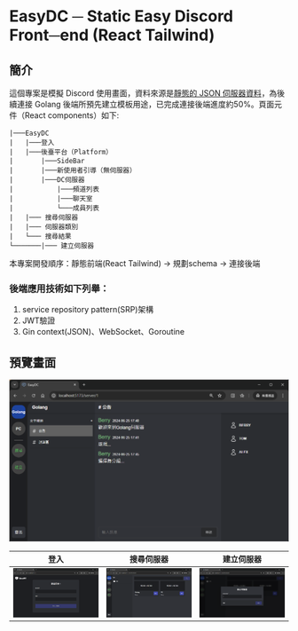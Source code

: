 # EasyDC ─ Static Easy Discord Front─end (React Tailwind)

## 簡介

這個專案是模擬 Discord 使用畫面，資料來源是[靜態的 JSON 伺服器資料](./client/static_data/example.json)，為後續連接 Golang 後端所預先建立模板用途，已完成連接後端進度約50%。頁面元件（React components）如下:

    |───EasyDC
    |   |───登入
    |   |───後臺平台（Platform）
    |       |───SideBar
    |       |───新使用者引導（無伺服器）
    |       |───DC伺服器
    |           |───頻道列表
    |           |───聊天室
    |           └───成員列表
    |   |─── 搜尋伺服器
    |   |─── 伺服器類別
    |   └─── 搜尋結果
    └───────|─── 建立伺服器

本專案開發順序：靜態前端(React Tailwind) -> 規劃schema -> 連接後端
### 後端應用技術如下列舉：
1. service repository pattern(SRP)架構
2. JWT驗證
3. Gin context(JSON)、WebSocket、Goroutine


## 預覽畫面

<img alt="server" src="./client/previews/server.png">

| 登入                                         | 搜尋伺服器                                                 | 建立伺服器                                                 |
| -------------------------------------------- | ---------------------------------------------------------- | ---------------------------------------------------------- |
| <img alt="login" src="./client/previews/login.png"> | <img alt="searchServer" src="./client/previews/searchServer.png"> | <img alt="createServer" src="./client/previews/createServer.png"> |
